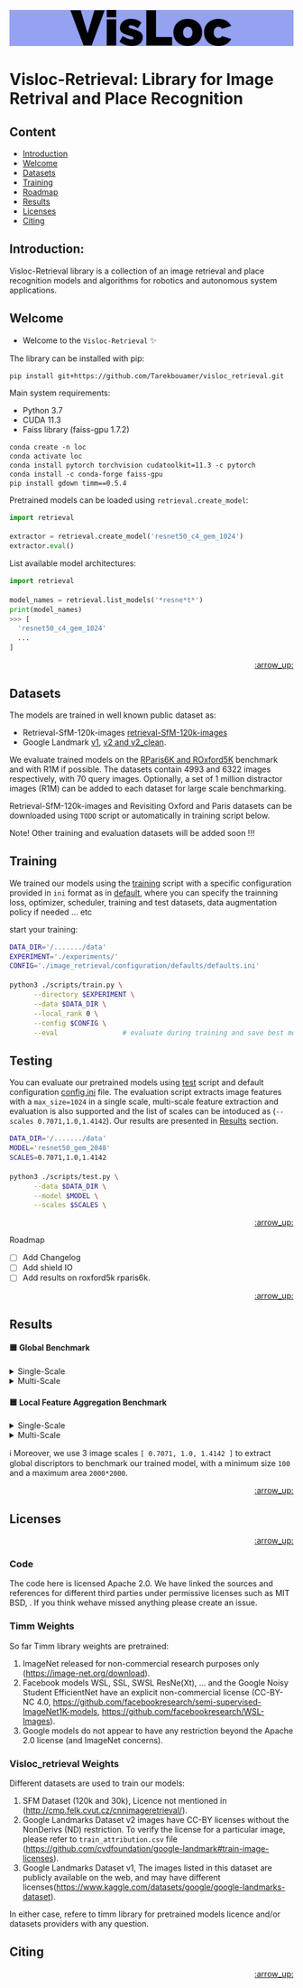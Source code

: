 ![demo_vid](assets/VisLoc-logos.jpeg)

# Visloc-Retrieval: Library for Image Retrival and Place Recognition

## Content
- [Introduction](#introduction)
- [Welcome](#welcome)
- [Datasets](#datasets)
- [Training](#training)
- [Roadmap](#roadmap)
- [Results](#results)
- [Licenses](#licenses)
- [Citing](#citing)

## Introduction:

Visloc-Retrieval library is a collection of an image retrieval and place recognition models and algorithms for robotics and autonomous system applications.

## Welcome

* Welcome to the `Visloc-Retrieval` :sparkles:

The library can be installed with pip:

```
pip install git+https://github.com/Tarekbouamer/visloc_retrieval.git
```

Main system requirements:
  * Python 3.7
  * CUDA 11.3
  * Faiss library (faiss-gpu 1.7.2)

```
conda create -n loc
conda activate loc
conda install pytorch torchvision cudatoolkit=11.3 -c pytorch
conda install -c conda-forge faiss-gpu 
pip install gdown timm==0.5.4
```

Pretrained models can be loaded using `retrieval.create_model`:

```python
import retrieval

extractor = retrieval.create_model('resnet50_c4_gem_1024')
extractor.eval()
```

List available model architectures:
```python
import retrieval

model_names = retrieval.list_models('*resne*t*')
print(model_names)
>>> [
  'resnet50_c4_gem_1024'
  ...
]
```

<p align="right"><a href="#content">:arrow_up:</a></p>

## Datasets
The models are trained in well known public dataset as:
 * Retrieval-SfM-120k-images [retrieval-SfM-120k-images](http://cmp.felk.cvut.cz/cnnimageretrieval/) 
 * Google Landmark [v1](https://www.kaggle.com/datasets/google/google-landmarks-dataset), [v2 and v2_clean](https://github.com/cvdfoundation/google-landmark). 

We evaluate trained models on the [RParis6K and ROxford5K](https://github.com/filipradenovic/revisitop) benchmark and with R1M if possible. The datasets contain 4993 and 6322 images respectively, with 70 query images. Optionally, a set of 1 million distractor images (R1M) can be added to each dataset for large scale benchmarking.

Retrieval-SfM-120k-images and Revisiting Oxford and Paris datasets can be downloaded using `TODO` script or automatically in training script below.

 Note! Other training and evaluation datasets will be added soon !!!


## Training
We trained our models using the [training](scripts/train.py) script with a specific configuration provided in `ini` format as in [default](retrieval/configuration/defaults/default.ini), where you can specify the trainning loss, optimizer, scheduler, training and test datasets, data augmentation policy if needed ... etc

start your training:

```sh
DATA_DIR='/......./data'
EXPERIMENT='./experiments/'
CONFIG='./image_retrieval/configuration/defaults/defaults.ini'

python3 ./scripts/train.py \
      --directory $EXPERIMENT \
      --data $DATA_DIR \
      --local_rank 0 \
      --config $CONFIG \
      --eval                # evaluate during training and save best model

```

## Testing
You can evaluate our pretrained models using [test](scripts/test.py) script and default configuration [config.ini](retrieval/configuration/defaults/test.ini) file. The evaluation script extracts image features with a `max_size=1024` in a single scale, multi-scale feature extraction and evaluation is also supported and the list of scales can be intoduced as (`--scales 0.7071,1.0,1.4142`). Our results are presented in [Results](#results) section.

```sh
DATA_DIR='/......./data'
MODEL='resnet50_gem_2048'
SCALES=0.7071,1.0,1.4142

python3 ./scripts/test.py \
      --data $DATA_DIR \
      --model $MODEL \
      --scales $SCALES \
```

<p align="right"><a href="#content">:arrow_up:</a></p


## Roadmap

- [ ] Add Changelog
- [ ] Add shield IO
- [ ] Add results on roxford5k rparis6k.

<p align="right"><a href="#content">:arrow_up:</a></p>

## Results

#### :blue_square: Global Benchmark

<details><summary> Single-Scale </summary>

  | Models                    | |     | ROxford5k |     | |     | RParis6k |      |
  |---------------------------|-|:-----:|:-----:|:-----:|-|:-----:|:-----:|:-----:|
  |                           | | Easy  | Medium| Hard  | | Easy  | Medium| Hard  |
  | sfm_resnet50_gem_2048     | | 83.83 | 66.01 | 38.96 | | 91.83 | 77.16 | 55.82 |
  | sfm_resnet50_c4_gem_1024  | | 79.22 | 60.53 | 34.30 | | 89.24 | 71.77 | 49.14 |
  | sfm_resnet101_gem_2048    | | 82.80 | 66.26 | 40.39 | | 91.29 | 75.23 | 53.21 |
  | sfm_resnet101_c4_gem_1024 | | 82.12 | 62.81 | 36.56 | | 90.44 | 74.64 | 52.67 |
  | gl18_resnet101_gem_2048   | | 81.79 | 65.58 | 40.72 | | 91.38 | 76.71 | 56.63 |
  | sfm_resnet18_how_128      | | 61.61 | 46.67 | 22.37 | | 80.52 | 62.20 | 33.79 |
  | sfm_resnet50_c4_how_128   | | 51.80 | 36.76 | 11.99 | | 75.29 | 58.14 | 31.94 |
    
</details>

<details><summary> Multi-Scale </summary>

  | Models                    | |     | ROxford5k |     | |     | RParis6k |      |
  |---------------------------|-|:-----:|:-----:|:-----:|-|:-----:|:-----:|:-----:|
  |                           | | Easy  | Medium| Hard  | | Easy  | Medium| Hard  |
  | sfm_resnet50_gem_2048     | | 84.96 | 67.19 | 40.45 | | 92.67 | 78.39 | 57.84 |
  | sfm_resnet50_c4_gem_1024  | | 80.99 | 61.90 | 34.90 | | 90.20 | 72.58 | 49.98 |
  | sfm_resnet101_gem_2048    | | 83.65 | 66.88 | 40.60 | | 92.11 | 76.63 | 55.11 |
  | sfm_resnet101_c4_gem_1024 | | 83.94 | 64.41 | 38.09 | | 91.66 | 76.70 | 55.28 |
  | gl18_resnet101_gem_2048   | | 84.76 | 68.05 | 43.42 | | 93.25 | 79.75 | 61.14 |
  | sfm_resnet18_how_128      | | 63.70 | 48.19 | 24.93 | | 83.03 | 64.51 | 36.35 |
  | sfm_resnet50_c4_how_128   | | 52.71 | 37.36 | 12.37 | | 75.82 | 58.71 | 32.56 |
    
</details>


#### :blue_square: Local Feature Aggregation Benchmark

<details><summary> Single-Scale </summary>


  | Models                    | | Algo      | |  N   | |     | ROxford5k |     | |     | RParis6k |      |
  |---------------------------|-|:---------:|-|:----:|-|:-----:|:-----:|:-----:|-|:-----:|:-----:|:-----:|
  |                           | |           | |      | | Easy  | Medium| Hard  | | Easy  | Medium| Hard  |
  | sfm_resnet18_how_128      | | ASMK-64k  | | 1000 | | 68.21 | 54.50 | 31.51 | | 83.07 | 64.53 | 37.68 |
  | sfm_resnet50_c4_how_128   | | ASMK-64k  | | 1000 | | 76.60 | 61.69 | 39.83 | | 89.87 | 72.35 | 50.32 |

    
</details>

<details><summary> Multi-Scale </summary>

  | Models                    | | Algo      | |  N   | |     | ROxford5k |     | |     | RParis6k |      |
  |---------------------------|-|:---------:|-|:----:|-|:-----:|:-----:|:-----:|-|:-----:|:-----:|:-----:|
  |                           | |           | |      | | Easy  | Medium| Hard  | | Easy  | Medium| Hard  |
  | sfm_resnet18_how_128      | | ASMK-64k  | | 1000 | | 84.68 | 68.06 | 44.70 | | 91.82 | 73.69 | 49.87 |
  | sfm_resnet50_c4_how_128   | | ASMK-64k  | | 1000 | | 85.72 | 69.84 | 47.27 | | 92.46 | 75.28 | 54.73 |

    
</details>

<!-- #### :blue_square: Single-Scale Benchmark

  | Models                  | |     | ROxford5k |     | |     | RParis6k |      |
  |-------------------------|-|:-----:|:-----:|:-----:|-|:-----:|:-----:|:-----:|
  |                         | | Easy  | Medium| Hard  | | Easy  | Medium| Hard  |
  | resnet50_gem_2048       | | 83.83 | 66.01 | 38.96 | | 91.83 | 77.16 | 55.82 |
  | resnet50_c4_gem_1024    | | 79.22 | 60.53 | 34.30 | | 89.24 | 71.77 | 49.14 |
  | resnet101_gem_2048      | | 82.80 | 66.26 | 40.39 | | 91.29 | 75.23 | 53.21 |
  | resnet101_c4_gem_1024   | | 82.12 | 62.81 | 36.56 | | 90.44 | 74.64 | 52.67 |
  | gl18_resnet101_gem_2048 | | 81.79 | 65.58 | 40.72 | | 91.38 | 76.71 | 56.63 |


#### :orange_square: Multi-Scale Benchmark

  | Models                  | |     | ROxford5k |     | |     | RParis6k |      |
  |-------------------------|-|:-----:|:-----:|:-----:|-|:-----:|:-----:|:-----:|
  |                         | | Easy  | Medium| Hard  | | Easy  | Medium| Hard  |
  | resnet50_gem_2048       | | 84.96 | 67.19 | 40.45 | | 92.67 | 78.39 | 57.84 |
  | resnet50_c4_gem_1024    | | 80.99 | 61.90 | 34.90 | | 90.20 | 72.58 | 49.98 |
  | resnet101_gem_2048      | | 83.65 | 66.88 | 40.60 | | 92.11 | 76.63 | 55.11 |
  | resnet101_c4_gem_1024   | | 83.94 | 64.41 | 38.09 | | 91.66 | 76.70 | 55.28 |
  | gl18_resnet101_gem_2048 | | 84.76 | 68.05 | 43.42 | | 93.25 | 79.75 | 61.14 | -->

  :information_source: Moreover, we use 3 image scales `[ 0.7071, 1.0, 1.4142 ]` to extract global discriptors to benchmark our trained model, with a minimum size `100` and a maximum area `2000*2000`.

<p align="right"><a href="#content">:arrow_up:</a></p>






## Licenses

<p align="right"><a href="#content">:arrow_up:</a></p>


### Code
The code here is licensed Apache 2.0. We have linked the sources and references for different third parties under permissive licenses such as MIT BSD, . If you think wehave missed anything please create an issue.

### Timm Weights
 So far Timm library weights are pretrained: 
 1) ImageNet released for non-commercial research purposes only (https://image-net.org/download).
 2) Facebook models WSL, SSL, SWSL ResNe(Xt), ... and the Google Noisy Student EfficientNet have an explicit non-commercial license (CC-BY-NC 4.0, https://github.com/facebookresearch/semi-supervised-ImageNet1K-models, https://github.com/facebookresearch/WSL-Images).
 3) Google models do not appear to have any restriction beyond the Apache 2.0 license (and ImageNet concerns). 
 

 ### Visloc_retrieval Weights
 Different datasets are used to train our models:
 1) SFM Dataset (120k and 30k), Licence not mentioned in (http://cmp.felk.cvut.cz/cnnimageretrieval/).
 2) Google Landmarks Dataset v2 images have CC-BY licenses without the NonDerivs (ND) restriction. To verify the license for a particular image, please refer to `train_attribution.csv` file (https://github.com/cvdfoundation/google-landmark#train-image-licenses).
 3) Google Landmarks Dataset v1, The images listed in this dataset are publicly available on the web, and may have different licenses(https://www.kaggle.com/datasets/google/google-landmarks-dataset).

In either case, refere to timm library for pretrained models licence and/or datasets providers with any question. 

## Citing


<p align="right"><a href="#content">:arrow_up:</a></p>
